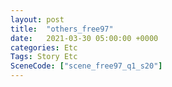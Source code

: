 ```yaml
---
layout: post
title:  "others_free97"
date:   2021-03-30 05:00:00 +0000
categories: Etc
Tags: Story Etc
SceneCode: ["scene_free97_q1_s20"]
---
```

